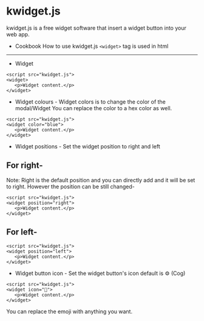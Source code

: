 # kwidget.js
kwidget.js is a free widget software that insert a widget button into your web app.
- Cookbook
How to use kwidget.js
`<widget>` tag is used in html
---------------------------------------------
- Widget
```
<script src="kwidget.js">
<widget>
   <p>Widget content.</p>
</widget>
```
- Widget colours -
Widget colors is to change the color of the modal/Widget
You can replace the color to a hex color as well.
```
<script src="kwidget.js">
<widget color="blue">
   <p>Widget content.</p>
</widget>
```
- Widget positions -
Set the widget position to right and left
## For right-
Note: Right is the default position and you can directly add <widget> and it will be set to right. However the position can be still changed-
```
<script src="kwidget.js">
<widget position="right">
   <p>Widget content.</p>
</widget>
```
## For left-
```
<script src="kwidget.js">
<widget position="left">
   <p>Widget content.</p>
</widget>
```
- Widget button icon -
Set the widget button's icon default is ⚙ (Cog)
```
<script src="kwidget.js">
<widget icon="🎄">
   <p>Widget content.</p>
</widget>
```
You can replace the emoji with anything you want.
